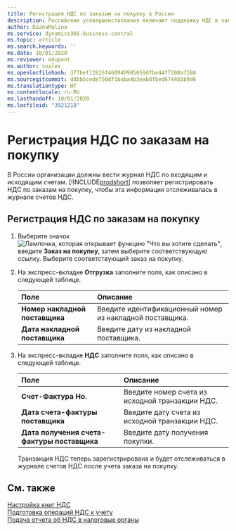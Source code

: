 ```yaml
---
title: Регистрация НДС по заказам на покупку в России
description: Российские усовершенствования включают поддержку НДС в заказах на покупку.
author: DianaMalina
ms.service: dynamics365-business-central
ms.topic: article
ms.search.keywords: ''
ms.date: 10/01/2020
ms.reviewer: edupont
ms.author: soalex
ms.openlocfilehash: 377bef12826f460949985059dfbe44f7200a7288
ms.sourcegitcommit: ddbb5cede750df1baba4b3eab8fbed6744b5b9d6
ms.translationtype: HT
ms.contentlocale: ru-RU
ms.lasthandoff: 10/01/2020
ms.locfileid: "3921218"
---
```

# <a name="register-vat-on-purchase-orders"></a>Регистрация НДС по заказам на покупку

В России организации должны вести журнал НДС по входящим и исходящим счетам. [!INCLUDE[prodshort](../../includes/prodshort.md)] позволяет регистрировать НДС по заказам на покупку, чтобы эта информация отслеживалась в журнале счетов НДС.

## <a name="to-register-vat-on-a-purchase-order"></a>Регистрация НДС по заказам на покупку

1. Выберите значок ![Лампочка, которая открывает функцию "Что вы хотите сделать"](../../media/ui-search/search_small.png "Что вы хотите сделать"), введите **Заказ на покупку**, затем выберите соответствующую ссылку. Выберите соответствующий заказ на покупку.

2. На экспресс-вкладке **Отгрузка** заполните поля, как описано в следующей таблице.

   | Поле                    | Описание                                              |
   | :----------------------- | :------------------------------------------------------- |
   | **Номер накладной поставщика**  | Введите идентификационный номер из накладной поставщика. |
   | **Дата накладной поставщика** | Введите дату из накладной поставщика.                  |

3. На экспресс-вкладке **НДС** заполните поля, как описано в следующей таблице.

   | Поле                            | Описание                                                 |
   | :------------------------------- | :---------------------------------------------------------- |
   | **Счет-Фактура Но.**       | Введите номер счета из исходной транзакции НДС. |
   | **Дата счета-фактуры поставщика**      | Введите дату счета из исходной транзакции НДС.   |
   | **Дата получения счета-фактуры поставщика** | Введите дату получения покупки.              |

   Транзакция НДС теперь зарегистрирована и будет отслеживаться в журнале счетов НДС после учета заказа на покупку.

## <a name="see-also"></a>См. также

[Настройка книг НДС](How-to-Set-Up-VAT-Ledgers.md)  
[Подготовка операций НДС к учету](How-to-Prepare-VAT-Entries-for-Posting.md)  
[Подача отчета об НДС в налоговые органы](../../finance-how-report-vat.md)  
